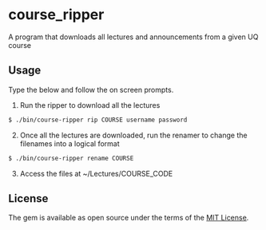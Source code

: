 # course_ripper
A program that downloads all lectures and announcements from a given UQ course

## Usage

Type the below and follow the on screen prompts.
1. Run the ripper to download all the lectures
    
```bash
$ ./bin/course-ripper rip COURSE username password
```
        
        
2. Once all the lectures are downloaded, run the renamer to change the filenames into a logical format
    
    
```bash
$ ./bin/course-ripper rename COURSE
```    

3. Access the files at ~/Lectures/COURSE_CODE

## License

The gem is available as open source under the terms of the [MIT License](http://opensource.org/licenses/MIT).

